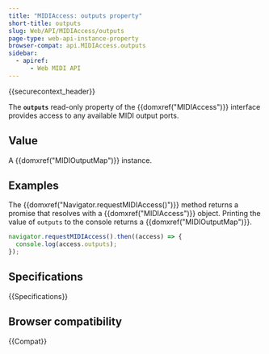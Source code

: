 ```yaml
---
title: "MIDIAccess: outputs property"
short-title: outputs
slug: Web/API/MIDIAccess/outputs
page-type: web-api-instance-property
browser-compat: api.MIDIAccess.outputs
sidebar:
  - apiref:
      - Web MIDI API
---
```


{{securecontext_header}}

The **`outputs`** read-only property of the {{domxref("MIDIAccess")}} interface provides access to any available MIDI output ports.

## Value

A {{domxref("MIDIOutputMap")}} instance.

## Examples

The {{domxref("Navigator.requestMIDIAccess()")}} method returns a promise that resolves with a {{domxref("MIDIAccess")}} object. Printing the value of `outputs` to the console returns a {{domxref("MIDIOutputMap")}}.

```js
navigator.requestMIDIAccess().then((access) => {
  console.log(access.outputs);
});
```

## Specifications

{{Specifications}}

## Browser compatibility

{{Compat}}
